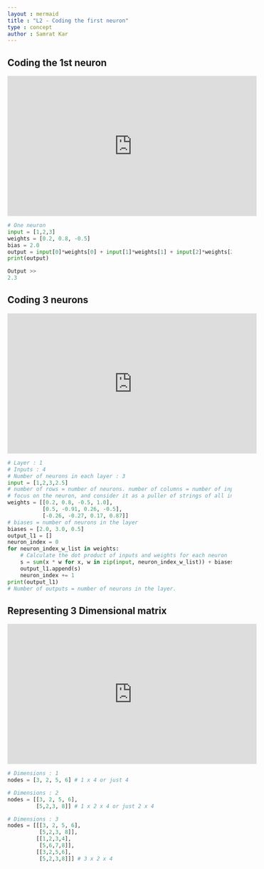 ```yaml
---
layout : mermaid
title : "L2 - Coding the first neuron"
type : concept
author : Samrat Kar
---
```


## Coding the 1st neuron 

<iframe width="560" height="315" src="https://www.youtube.com/embed/vbeanwfm0Q4?si=Wv5wb0WS7z4Jbs9K" title="YouTube video player" frameborder="0" allow="accelerometer; autoplay; clipboard-write; encrypted-media; gyroscope; picture-in-picture; web-share" referrerpolicy="strict-origin-when-cross-origin" allowfullscreen></iframe>


```python
# One neuron
input = [1,2,3]
weights = [0.2, 0.8, -0.5]
bias = 2.0
output = input[0]*weights[0] + input[1]*weights[1] + input[2]*weights[2] + bias
print(output)

Output >>
2.3
```


## Coding 3 neurons

<iframe width="560" height="315" src="https://www.youtube.com/embed/Uvngs6sWyBg?si=AjKHKXID42rcCIxi" title="YouTube video player" frameborder="0" allow="accelerometer; autoplay; clipboard-write; encrypted-media; gyroscope; picture-in-picture; web-share" referrerpolicy="strict-origin-when-cross-origin" allowfullscreen></iframe>

```python
# Layer : 1
# Inputs : 4 
# Number of neurons in each layer : 3
input = [1,2,3,2.5]
# number of rows = number of neurons. number of columns = number of inputs
# focus on the neuron, and consider it as a puller of strings of all inputs. So, all inputs need to be a list themselves.
weights = [[0.2, 0.8, -0.5, 1.0],
           [0.5, -0.91, 0.26, -0.5],
           [-0.26, -0.27, 0.17, 0.87]]
# biases = number of neurons in the layer
biases = [2.0, 3.0, 0.5]
output_l1 = []
neuron_index = 0
for neuron_index_w_list in weights:
    # Calculate the dot product of inputs and weights for each neuron
    s = sum(x * w for x, w in zip(input, neuron_index_w_list)) + biases[neuron_index]
    output_l1.append(s)
    neuron_index += 1
print(output_l1)
# Number of outputs = number of neurons in the layer.
```

## Representing 3 Dimensional matrix

<iframe width="560" height="315" src="https://www.youtube.com/embed/z_fcBg6_bKU?si=C8b1hwy6x3RFArI6" title="YouTube video player" frameborder="0" allow="accelerometer; autoplay; clipboard-write; encrypted-media; gyroscope; picture-in-picture; web-share" referrerpolicy="strict-origin-when-cross-origin" allowfullscreen></iframe>

```python
# Dimensions : 1
nodes = [3, 2, 5, 6] # 1 x 4 or just 4

# Dimensions : 2
nodes = [[3, 2, 5, 6],
         [5,2,3, 8]] # 1 x 2 x 4 or just 2 x 4

# Dimensions : 3
nodes = [[[3, 2, 5, 6],
          [5,2,3, 8]],
         [[1,2,3,4],
          [5,6,7,8]],
         [[3,2,5,6],
          [5,2,3,8]]] # 3 x 2 x 4
```
